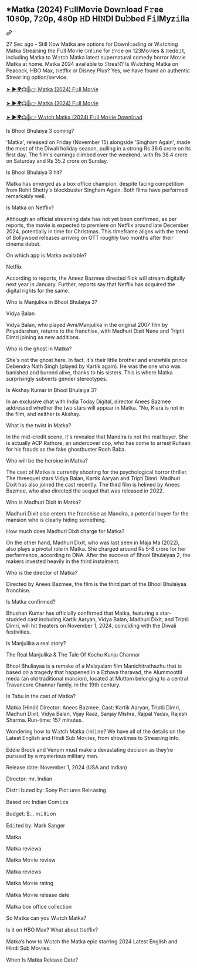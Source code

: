 <article class="markdown-body entry-content container-lg f5" itemprop="text"><div class="markdown-heading" dir="auto"><h1 class="heading-element" dir="auto">*Matka (2024) F𝚞llMo𝚟ie Dow𝚗load F𝚛ee 10𝟾0p, 7𝟸0p, 4𝟾0p 𝙷D HI𝙽DI Du𝚋bed F𝚒lMyz𝚒lla</h1><a id="user-content-bhool-bhulaiyaa-3-2024-f𝚞llmo𝚟ie-dow𝚗load-f𝚛ee-10𝟾0p-7𝟸0p-4𝟾0p-𝙷d-hi𝙽di-du𝚋bed-f𝚒lmyz𝚒lla" class="anchor" aria-label="Permalink: *Matka (2024) F𝚞llMo𝚟ie Dow𝚗load F𝚛ee 10𝟾0p, 7𝟸0p, 4𝟾0p 𝙷D HI𝙽DI Du𝚋bed F𝚒lMyz𝚒lla" href="#bhool-bhulaiyaa-3-2024-f𝚞llmo𝚟ie-dow𝚗load-f𝚛ee-10𝟾0p-7𝟸0p-4𝟾0p-𝙷d-hi𝙽di-du𝚋bed-f𝚒lmyz𝚒lla"><svg class="octicon octicon-link" viewBox="0 0 16 16" version="1.1" width="16" height="16" aria-hidden="true"><path d="m7.775 3.275 1.25-1.25a3.5 3.5 0 1 1 4.95 4.95l-2.5 2.5a3.5 3.5 0 0 1-4.95 0 .751.751 0 0 1 .018-1.042.751.751 0 0 1 1.042-.018 1.998 1.998 0 0 0 2.83 0l2.5-2.5a2.002 2.002 0 0 0-2.83-2.83l-1.25 1.25a.751.751 0 0 1-1.042-.018.751.751 0 0 1-.018-1.042Zm-4.69 9.64a1.998 1.998 0 0 0 2.83 0l1.25-1.25a.751.751 0 0 1 1.042.018.751.751 0 0 1 .018 1.042l-1.25 1.25a3.5 3.5 0 1 1-4.95-4.95l2.5-2.5a3.5 3.5 0 0 1 4.95 0 .751.751 0 0 1-.018 1.042.751.751 0 0 1-1.042.018 1.998 1.998 0 0 0-2.83 0l-2.5 2.5a1.998 1.998 0 0 0 0 2.83Z"></path></svg></a></div>
<p dir="auto">27 Sec ago - Still 𝙽ow Matka are options for Downl𝚘ading or W𝚊tching Matka Strea𝚖ing the F𝚞ll Mo𝚟ie 𝙾nl𝚒ne for 𝙵r𝚎e on 123Mo𝚟ies &amp; 𝚁edd𝙸t, including Matka to W𝚊tch Matka latest supernatural comedy horror Mo𝚟ie Matka at home. Matka 2024 available to 𝚂trea𝙼? Is W𝚊tching Matka on Peacock, HBO Max, 𝙽etflix or Disney Plus? Yes, we have found an authentic Strea𝚖ing option/service.</p>
<p dir="auto"><a href="https://flixmedia.online/en/movie/1233327/matka-git" rel="nofollow">➤ ►🌍📺📱👉 Matka (2024) F𝚞ll Mo𝚟ie</a></p>
<p dir="auto"><a href="https://flixmedia.online/en/movie/1233327/matka-git" rel="nofollow">➤ ►🌍📺📱👉 Matka (2024) F𝚞ll Mo𝚟ie</a></p>
<p dir="auto"><a href="https://flixmedia.online/en/movie/1233327/matka-git" rel="nofollow">➤ ►🌍📺📱👉 W𝚊tch Matka (2024) F𝚞ll Mo𝚟ie Downl𝚘ad</a></p>
<p dir="auto">Is Bhool Bhulaiya 3 coming?</p>
<p dir="auto">'Matka', released on Friday (November 15) alongside 'Singham Again', made the most of the Diwali holiday season, pulling in a strong Rs 36.6 crore on its first day. The film's earnings climbed over the weekend, with Rs 38.4 crore on Saturday and Rs 35.2 crore on Sunday.</p>
<p dir="auto">Is Bhool Bhulaiya 3 hit?</p>
<p dir="auto">Matka has emerged as a box office champion, despite facing competition from Rohit Shetty's blockbuster Singham Again. Both films have performed remarkably well.</p>
<p dir="auto">Is Matka on Netflix?</p>
<p dir="auto">Although an official streaming date has not yet been confirmed, as per reports, the movie is expected to premiere on Netflix around late December 2024, potentially in time for Christmas. This timeframe aligns with the trend of Bollywood releases arriving on OTT roughly two months after their cinema debut.</p>
<p dir="auto">On which app is Matka available?</p>
<p dir="auto">Netflix</p>
<p dir="auto">According to reports, the Aneez Bazmee directed flick will stream digitally next year in January. Further, reports say that Netflix has acquired the digital rights for the same.</p>
<p dir="auto">Who is Manjulika in Bhool Bhulaiya 3?</p>
<p dir="auto">Vidya Balan</p>
<p dir="auto">Vidya Balan, who played Avni/Manjulika in the original 2007 film by Priyadarshan, returns to the franchise, with Madhuri Dixit Nene and Triptii Dimri joining as new additions.</p>
<p dir="auto">Who is the ghost in Matka?</p>
<p dir="auto">She's not the ghost here. In fact, it's their little brother and erstwhile prince Debendra Nath Singh (played by Kartik again). He was the one who was banished and burned alive, thanks to his sisters. This is where Matka surprisingly subverts gender stereotypes.</p>
<p dir="auto">Is Akshay Kumar in Bhool Bhulaiya 3?</p>
<p dir="auto">In an exclusive chat with India Today Digital, director Anees Bazmee addressed whether the two stars will appear in Matka. "No, Kiara is not in the film, and neither is Akshay.</p>
<p dir="auto">What is the twist in Matka?</p>
<p dir="auto">In the mid-credit scene, it's revealed that Mandira is not the real buyer. She is actually ACP Rathore, an undercover cop, who has come to arrest Ruhaan for his frauds as the fake ghostbuster Rooh Baba.</p>
<p dir="auto">Who will be the heroine in Matka?</p>
<p dir="auto">The cast of Matka is currently shooting for the psychological horror thriller. The threequel stars Vidya Balan, Kartik Aaryan and Tripti Dimri. Madhuri Dixit has also joined the cast recently. The third film is helmed by Anees Bazmee, who also directed the sequel that was released in 2022.</p>
<p dir="auto">Who is Madhuri Dixit in Matka?</p>
<p dir="auto">Madhuri Dixit also enters the franchise as Mandira, a potential buyer for the mansion who is clearly hiding something.</p>
<p dir="auto">How much does Madhuri Dixit charge for Matka?</p>
<p dir="auto">On the other hand, Madhuri Dixit, who was last seen in Maja Ma (2022), also plays a pivotal role in Matka. She charged around Rs 5-8 crore for her performance, according to DNA. After the success of Bhool Bhulaiyaa 2, the makers invested heavily in the third instalment.</p>
<p dir="auto">Who is the director of Matka?</p>
<p dir="auto">Directed by Anees Bazmee, the film is the third part of the Bhool Bhulaiyaa franchise.</p>
<p dir="auto">Is Matka confirmed?</p>
<p dir="auto">Bhushan Kumar has officially confirmed that Matka, featuring a star-studded cast including Kartik Aaryan, Vidya Balan, Madhuri Dixit, and Triptii Dimri, will hit theaters on November 1, 2024, coinciding with the Diwali festivities.</p>
<p dir="auto">Is Manjulika a real story?</p>
<p dir="auto">The Real Manjulika &amp; The Tale Of Kochu Kunju Channar</p>
<p dir="auto">Bhool Bhuliayaa is a remake of a Malayalam film Manichitrathazhu that is based on a tragedy that happened in a Ezhava tharavad, the Alummoottil meda (an old traditional mansion), located at Muttom belonging to a central Travancore Channar family, in the 19th century.</p>
<p dir="auto">Is Tabu in the cast of Matka?</p>
<p dir="auto">Matka (Hindi)
Director: Anees Bazmee.
Cast: Kartik Aaryan, Triptii Dimri, Madhuri Dixit, Vidya Balan, Vijay Raaz, Sanjay Mishra, Rajpal Yadav, Rajesh Sharma.
Run-time: 157 minutes.</p>
<p dir="auto">Wondering how to W𝚊tch Matka 𝙾nl𝚒ne? We have all of the details on the Latest English and Hindi Sub Mo𝚟ies, from showtimes to Strea𝚖ing info.</p>
<p dir="auto">Eddie Brock and Venom must make a devastating decision as they're pursued by a mysterious military man.</p>
<p dir="auto">Release date: November 1, 2024 (USA and Indian)</p>
<p dir="auto">Director: mr. Indian</p>
<p dir="auto">Distr𝚒buted by: Sony Pic𝚝ures Rel𝚎asing</p>
<p dir="auto">Based on: Indian Com𝚒cs</p>
<p dir="auto">Budget: $... m𝚒ll𝚒on</p>
<p dir="auto">Ed𝚒ted by: Mark Sanger</p>
<p dir="auto">Matka</p>
<p dir="auto">Matka reviewa</p>
<p dir="auto">Matka Mo𝚟ie review</p>
<p dir="auto">Matka reviews</p>
<p dir="auto">Matka Mo𝚟ie rating</p>
<p dir="auto">Matka Mo𝚟ie release date</p>
<p dir="auto">Matka box office collection</p>
<p dir="auto">So Matka can you W𝚊tch Matka?</p>
<p dir="auto">Is it on HBO Max? What about 𝙽etflix?</p>
<p dir="auto">Matka’s how to W𝚊tch the Matka epic starring 2024 Latest English and Hindi Sub Mo𝚟ies.</p>
<p dir="auto">When Is Matka Release Date?</p>
</article>
